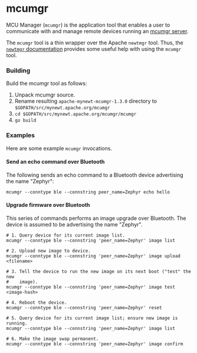 <!--
#
# Licensed to the Apache Software Foundation (ASF) under one
# or more contributor license agreements.  See the NOTICE file
# distributed with this work for additional information
# regarding copyright ownership.  The ASF licenses this file
# to you under the Apache License, Version 2.0 (the
# "License"); you may not use this file except in compliance
# with the License.  You may obtain a copy of the License at
#
# http://www.apache.org/licenses/LICENSE-2.0
#
# Unless required by applicable law or agreed to in writing,
# software distributed under the License is distributed on an
# "AS IS" BASIS, WITHOUT WARRANTIES OR CONDITIONS OF ANY
#  KIND, either express or implied.  See the License for the
# specific language governing permissions and limitations
# under the License.
#
-->

# mcumgr

MCU Manager (`mcumgr`) is the application tool that enables a user to communicate
with and manage remote devices running an
[mcumgr server](https://github.com/apache/mynewt-mcumgr).

The `mcumgr` tool is a thin wrapper over the Apache `newtmgr` tool.  Thus, the
[`newtmgr` documentation](http://mynewt.apache.org/latest/newtmgr/index.html)
provides some useful help with using the `mcumgr` tool.

### Building

Build the mcumgr tool as follows:

1. Unpack mcumgr source.
2. Rename resulting `apache-mynewt-mcumgr-1.3.0` directory to `$GOPATH/src/mynewt.apache.org/mcumgr`
3. `cd $GOPATH/src/mynewt.apache.org/mcumgr/mcumgr`
4. `go build`

### Examples

Here are some example `mcumgr` invocations.

#### Send an echo command over Bluetooth

The following sends an echo command to a Bluetooth device advertising the name
"Zephyr":

```
mcumgr --conntype ble --connstring peer_name=Zephyr echo hello
```

#### Upgrade firmware over Bluetooth

This series of commands performs an image upgrade over Bluetooth.  The device is assumed to be advertising the name "Zephyr".


```
# 1. Query device for its current image list.
mcumgr --conntype ble --connstring 'peer_name=Zephyr' image list

# 2. Upload new image to device.
mcumgr --conntype ble --connstring 'peer_name=Zephyr' image upload <filename>

# 3. Tell the device to run the new image on its next boot ("test" the new
#    image).
mcumgr --conntype ble --connstring 'peer_name=Zephyr' image test <image-hash>

# 4. Reboot the device.
mcumgr --conntype ble --connstring 'peer_name=Zephyr' reset

# 5. Query device for its current image list; ensure new image is running.
mcumgr --conntype ble --connstring 'peer_name=Zephyr' image list

# 6. Make the image swap permanent.
mcumgr --conntype ble --connstring 'peer_name=Zephyr' image confirm
```
